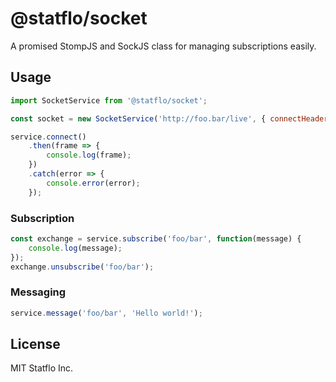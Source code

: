 # @statflo/socket

A promised StompJS and SockJS class for managing subscriptions easily.

## Usage

```js
import SocketService from '@statflo/socket';

const socket = new SocketService('http://foo.bar/live', { connectHeader: 'foobar' }); // where { connectHeader } is an instance of Stomp.StompHeaders

service.connect()
    .then(frame => {
        console.log(frame);
    })
    .catch(error => {
        console.error(error);
    });
```

### Subscription

```js
const exchange = service.subscribe('foo/bar', function(message) {
    console.log(message);
});
exchange.unsubscribe('foo/bar');
```

### Messaging 

```js
service.message('foo/bar', 'Hello world!');
```

## License
MIT Statflo Inc.
